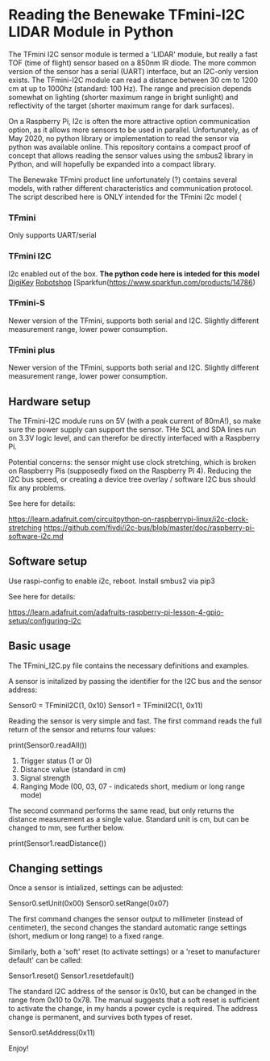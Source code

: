 # Reading the Benewake TFmini-I2C LIDAR Module in Python

The TFmini I2C sensor module is termed a 'LIDAR' module, but really a fast TOF (time of flight) sensor based on a 850nm IR diode. The more common version of the sensor has a serial (UART) interface, but an I2C-only version exists. The TFmini-I2C module can read a distance between 30 cm to 1200 cm at up to 1000hz (standard: 100 Hz). The range and precision depends somewhat on lighting (shorter maximum range in bright sunlight) and reflectivity of the target (shorter maximum range for dark surfaces). 

On a Raspberry Pi, I2c is often the more attractive option communication option, as it allows more sensors to be used in parallel. Unfortunately, as of May 2020, no python library or implementation to read the sensor via python was available online. This repository contains a compact proof of concept that allows reading the sensor values using the smbus2 library in Python, and will hopefully be expanded into a compact library.

The Benewake TFmini product line unfortunately (?) contains several models, with rather different characteristics and communication protocol. The script described here is ONLY intended for the TFmini I2c model (

### TFmini

Only supports UART/serial

### TFmini I2C

I2c enabled out of the box. **The python code here is inteded for this model**
[DigiKey](https://www.digikey.com/products/en/sensors-transducers/optical-sensors-distance-measuring/542?k=tfmini&k=&pkeyword=tfmini&sv=0&pv41=356919&sf=0&quantity=&ColumnSort=0&page=1&pageSize=25)
[Robotshop](https://www.robotshop.com/en/benewake-tfmini-micro-lidar-module-i2c-12-m.html)
[Sparkfun(https://www.sparkfun.com/products/14786)

### TFmini-S

Newer version of the TFmini, supports both serial and I2C. Slightly different measurement range, lower power consumption. 

### TFmini plus

Newer version of the TFmini, supports both serial and I2C. Slightly different measurement range, lower power consumption. 

## Hardware setup

The TFmini-I2C module runs on 5V (with a peak current of 80mA!), so make sure the power supply can support the sensor. THe SCL and SDA lines run on 3.3V logic level, and can therefor be directly interfaced with a Raspberry Pi. 

Potential concerns: the sensor might use clock stretching, which is broken on Raspberry Pis (supposedly fixed on the Raspberry Pi 4). Reducing the I2C bus speed, or creating a device tree overlay / software I2C bus should fix any problems. 

See here for details:

https://learn.adafruit.com/circuitpython-on-raspberrypi-linux/i2c-clock-stretching
https://github.com/fivdi/i2c-bus/blob/master/doc/raspberry-pi-software-i2c.md

## Software setup

Use raspi-config to enable i2c, reboot.
Install smbus2 via pip3

See here for details:

https://learn.adafruit.com/adafruits-raspberry-pi-lesson-4-gpio-setup/configuring-i2c


## Basic usage

The TFmini_I2C.py file contains the necessary definitions and examples.

A sensor is initalized by passing the identifier for the I2C bus and the sensor address:

  Sensor0 = TFminiI2C(1, 0x10)
  Sensor1 = TFminiI2C(1, 0x11)

Reading the sensor is very simple and fast. The first command reads the full return of the sensor and returns four values:


  print(Sensor0.readAll())

1. Trigger status (1 or 0)
2. Distance value (standard in cm)
3. Signal strength 
4. Ranging Mode (00, 03, 07 - indicateds short, medium or long range mode)

The second command performs the same read, but only returns the distance measurement as a single value. Standard unit is cm, but can be changed to mm, see further below.

  print(Sensor1.readDistance())

## Changing settings

Once a sensor is intialized, settings can be adjusted:

  Sensor0.setUnit(0x00)
  Sensor0.setRange(0x07)

The first command changes the sensor output to millimeter (instead of centimeter), the second changes the standard automatic range settings (short, medium or long range) to a fixed range. 

Similarly, both a 'soft' reset (to activate settings) or a 'reset to manufacturer default' can be called:

  Sensor1.reset()
  Sensor1.resetdefault()

The standard I2C address of the sensor is 0x10, but can be changed in the range from 0x10 to 0x78. The manual suggests that a soft reset is sufficient to activate the change, in my hands a power cycle is required. The address change is permanent, and survives both types of reset.

  Sensor0.setAddress(0x11)

Enjoy!






